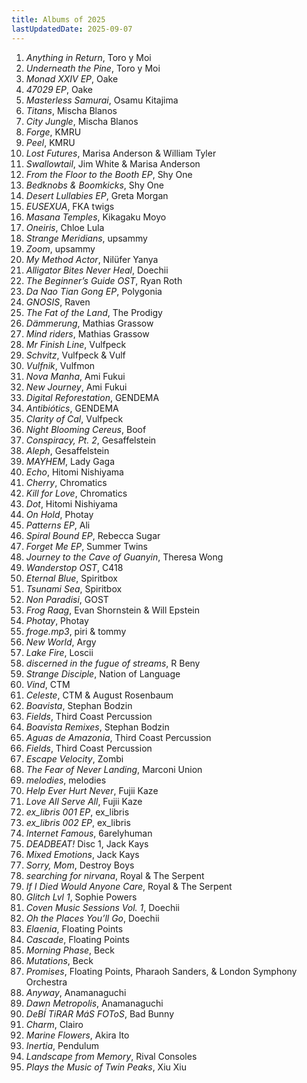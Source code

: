 ```yaml
---
title: Albums of 2025
lastUpdatedDate: 2025-09-07
---
```


1. *Anything in Return*, Toro y Moi
2. *Underneath the Pine*, Toro y Moi
3. *Monad XXIV EP*, Oake
4. *47029 EP*, Oake
5. *Masterless Samurai*, Osamu Kitajima
6. *Titans*, Mischa Blanos
7. *City Jungle*, Mischa Blanos
8. *Forge*, KMRU
9. *Peel*, KMRU
10. *Lost Futures*, Marisa Anderson & William Tyler
11. *Swallowtail*, Jim White & Marisa Anderson
12. *From the Floor to the Booth EP*, Shy One
13. *Bedknobs & Boomkicks*, Shy One
14. *Desert Lullabies EP*, Greta Morgan
15. *EUSEXUA*, FKA twigs
16. *Masana Temples*, Kikagaku Moyo
17. *Oneiris*, Chloe Lula
18. *Strange Meridians*, upsammy
19. *Zoom*, upsammy
20. *My Method Actor*, Nilüfer Yanya
21. *Alligator Bites Never Heal*, Doechii
22. *The Beginner’s Guide OST*, Ryan Roth
23. *Da Nao Tian Gong EP*, Polygonia
24. *GNOSIS*, Raven
25. *The Fat of the Land*, The Prodigy
26. *Dämmerung*, Mathias Grassow
27. *Mind riders*, Mathias Grassow
28. *Mr Finish Line*, Vulfpeck
29. *Schvitz*, Vulfpeck & Vulf
30. *Vulfnik*, Vulfmon
31. *Nova Manha*, Ami Fukui
32. *New Journey*, Ami Fukui
33. *Digital Reforestation*, GENDEMA
34. *Antibiótics*, GENDEMA
35. *Clarity of Cal*, Vulfpeck
36. *Night Blooming Cereus*, Boof
37. *Conspiracy, Pt. 2*, Gesaffelstein
38. *Aleph*, Gesaffelstein
39. *MAYHEM*, Lady Gaga
40. *Echo*, Hitomi Nishiyama
41. *Cherry*, Chromatics
42. *Kill for Love*, Chromatics
43. *Dot*, Hitomi Nishiyama
44. *On Hold*, Photay
45. *Patterns EP*, Ali
46. *Spiral Bound EP*, Rebecca Sugar
47. *Forget Me EP*, Summer Twins
48. *Journey to the Cave of Guanyin*, Theresa Wong
49. *Wanderstop OST*, C418
50. *Eternal Blue*, Spiritbox
51. *Tsunami Sea*, Spiritbox
52. *Non Paradisi*, GOST
53. *Frog Raag*, Evan Shornstein & Will Epstein
54. *Photay*, Photay
55. *froge.mp3*, piri & tommy
56. *New World*, Argy
57. *Lake Fire*, Loscii
58. *discerned in the fugue of streams*, R Beny
59. *Strange Disciple*, Nation of Language
60. *Vind*, CTM
61. *Celeste*, CTM & August Rosenbaum
62. *Boavista*, Stephan Bodzin
63. *Fields*, Third Coast Percussion
64. *Boavista Remixes*, Stephan Bodzin
65. *Aguas de Amazonia*, Third Coast Percussion
66. *Fields*, Third Coast Percussion
67. *Escape Velocity*, Zombi
68. *The Fear of Never Landing*, Marconi Union
69. *melodies*, melodies
70. *Help Ever Hurt Never*, Fujii Kaze
71. *Love All Serve All*, Fujii Kaze
72. *ex_libris 001 EP*, ex_libris
73. *ex_libris 002 EP*, ex_libris
74. *Internet Famous*, 6arelyhuman
75. *DEADBEAT!* Disc 1, Jack Kays
76. *Mixed Emotions*, Jack Kays
77. *Sorry, Mom*, Destroy Boys
78. *searching for nirvana*, Royal & The Serpent
79. *If I Died Would Anyone Care*, Royal & The Serpent
80. *Glitch Lvl 1*, Sophie Powers
81. *Coven Music Sessions Vol. 1*, Doechii
82. *Oh the Places You’ll Go*, Doechii
83. *Elaenia*, Floating Points
84. *Cascade*, Floating Points
85. *Morning Phase*, Beck
86. *Mutations*, Beck
87. *Promises*, Floating Points, Pharaoh Sanders, & London Symphony Orchestra
88. *Anyway*, Anamanaguchi
89. *Dawn Metropolis*, Anamanaguchi
90. *DeBÍ TiRAR MáS FOToS*, Bad Bunny
91. *Charm*, Clairo
92. *Marine Flowers*, Akira Ito
93. *Inertia*, Pendulum
94. *Landscape from Memory*, Rival Consoles
95. *Plays the Music of Twin Peaks*, Xiu Xiu